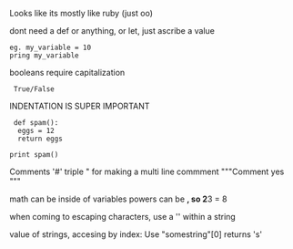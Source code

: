 Looks like its mostly like ruby (just oo)

dont need a def or anything, or let, just ascribe a value

    eg. my_variable = 10
    pring my_variable

booleans require capitalization
     
     True/False

INDENTATION IS SUPER IMPORTANT

     def spam():
      eggs = 12
      return eggs

    print spam()

Comments '#'
  triple " for making a multi line commment
  """Comment
  yes
  """
  
math can be inside of variables
powers can be **, so 2**3 = 8

when coming to escaping characters, use a '\' within a string

value of strings, accesing by index:
Use "somestring"[0] returns 's'
